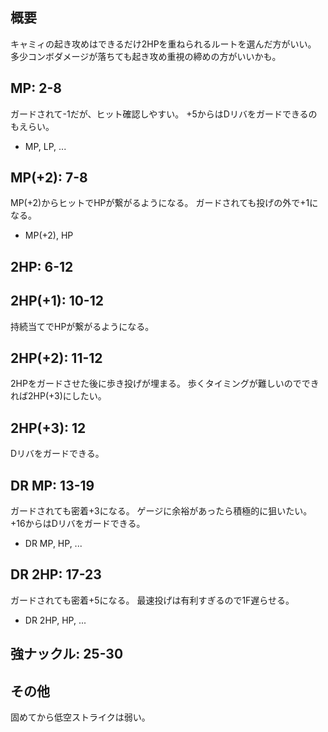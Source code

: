 ## 概要

キャミィの起き攻めはできるだけ2HPを重ねられるルートを選んだ方がいい。
多少コンボダメージが落ちても起き攻め重視の締めの方がいいかも。

## MP: 2-8

ガードされて-1だが、ヒット確認しやすい。
+5からはDリバをガードできるのもえらい。

- MP, LP, ...

## MP(+2): 7-8

MP(+2)からヒットでHPが繋がるようになる。
ガードされても投げの外で+1になる。

- MP(+2), HP

## 2HP: 6-12

## 2HP(+1): 10-12

持続当てでHPが繋がるようになる。

## 2HP(+2): 11-12

2HPをガードさせた後に歩き投げが埋まる。
歩くタイミングが難しいのでできれば2HP(+3)にしたい。

## 2HP(+3): 12

Dリバをガードできる。

## DR MP: 13-19

ガードされても密着+3になる。
ゲージに余裕があったら積極的に狙いたい。
+16からはDリバをガードできる。

- DR MP, HP, ...

## DR 2HP: 17-23

ガードされても密着+5になる。
最速投げは有利すぎるので1F遅らせる。

- DR 2HP, HP, ...

## 強ナックル: 25-30

## その他

固めてから低空ストライクは弱い。
